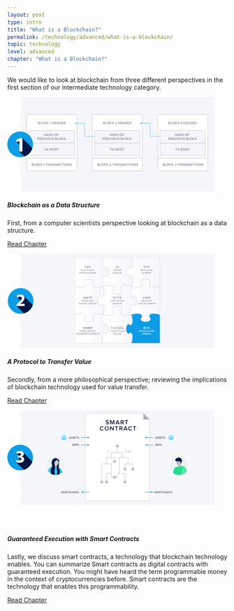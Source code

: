 ```yaml
---
layout: post
type: intro
title: "What is a Blockchain?"
permalink: /technology/advanced/what-is-a-blockchain/
topic: technology
level: advanced
chapter: "What is a Blockchain?"
---
```


We would like to look at blockchain from three different perspectives in the first section of our intermediate technology category.

<div class="row mt-5">
    <div class="col-md-3">
        <img src="/assets/post_files/technology/advanced/what-is-a-blockchain/DS2.svg" alt="Blockchain Data" />
    </div>
    <div class="col-md-9">
        <h5>Blockchain as a Data Structure</h5>
        <p class="mb-1">
            First, from a computer scientists perspective looking at blockchain as a data structure.
        </p>
        <p class="mb-0">
            <a class="font-weight-bold" href="{{ site.baseurl }}{% post_url /technology/advanced/2021-01-02-blockchain-as-a-data-structure %}">Read Chapter</a>
        </p>
    </div>
</div>


<div class="row mt-5">
    <div class="col-md-3">
        <img src="/assets/post_files/technology/advanced/what-is-a-blockchain/VT2.svg" alt="Protocols" />
    </div>
    <div class="col-md-9">
        <h5>A Protocol to Transfer Value</h5>
        <p class="mb-1">
            Secondly, from a more philosophical perspective; reviewing the implications of blockchain technology used for value transfer.
        </p>
        <p class="mb-0">
            <a class="font-weight-bold" href="{{ site.baseurl }}{% post_url /technology/advanced/2021-01-03-a-protocol-to-transfer-value %}">Read Chapter</a>
        </p>
    </div>
</div>


<div class="row mt-5">
    <div class="col-md-3">
        <img src="/assets/post_files/technology/advanced/what-is-a-blockchain/SC2.svg" alt="Smart Contracts" />
    </div>
    <div class="col-md-9">
        <h5>Guaranteed Execution with Smart Contracts</h5>
        <p class="mb-1">
            Lastly, we discuss smart contracts, a technology that blockchain technology enables. You can summarize Smart contracts as digital contracts with guaranteed execution. You might have heard the term programmable money in the context of cryptocurrencies before. Smart contracts are the technology that enables this programmability.
        </p>
        <p class="mb-0">
            <a class="font-weight-bold" href="{{ site.baseurl }}{% post_url /technology/advanced/2021-01-04-guaranteed-execution-with-smart-contracts %}">Read Chapter</a>
        </p>
    </div>
</div>
